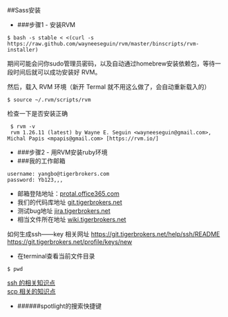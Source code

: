 ##Sass安装
- ###步骤1 - 安装RVM  
 
```
$ bash -s stable < <(curl -s https://raw.github.com/wayneeseguin/rvm/master/binscripts/rvm-installer) 
```  
期间可能会问你sudo管理员密码，以及自动通过homebrew安装依赖包，等待一段时间后就可以成功安装好 RVM。

然后，载入 RVM 环境（新开 Termal 就不用这么做了，会自动重新载入的）  

```
$ source ~/.rvm/scripts/rvm
```
检查一下是否安装正确  

```
 $ rvm -v
 rvm 1.26.11 (latest) by Wayne E. Seguin <wayneeseguin@gmail.com>, Michal Papis <mpapis@gmail.com> [https://rvm.io/]
```

- ###步骤2 - 用RVM安装ruby环境 
- ###我的工作邮箱  

```
username: yangbo@tigerbrokers.com
password: Yb123,,,
```
- 邮箱登陆地址：[protal.office365.com](protal.office365.com)  
- 我们的代码库地址 [git.tigerbrokers.net](git.tigerbrokers.net)  
- 测试bug地址 [jira.tigerbrokers.net](jira.tigerbrokers.net)  
- 相当文件所在地址 [wiki.tigerbrokers.net](wiki.tigerbrokers.net)

如何生成ssh——key
相关网址
https://git.tigerbrokers.net/help/ssh/README
https://git.tigerbrokers.net/profile/keys/new

* 在terminal查看当前文件目录

```
$ pwd
```

[ssh 的相关知识点](http://jingyan.baidu.com/article/2f9b480db035e141cb6cc23e.html)  
[scp 相关的知识点](http://blog.csdn.net/liangxanhai/article/details/8069781)  

* ######spotlight的搜索快捷键 
	```
	
	```







